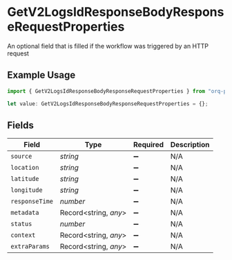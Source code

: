 # GetV2LogsIdResponseBodyResponseRequestProperties

An optional field that is filled if the workflow was triggered by an HTTP request

## Example Usage

```typescript
import { GetV2LogsIdResponseBodyResponseRequestProperties } from "orq-poc-typescript-multi-env-version/models/operations";

let value: GetV2LogsIdResponseBodyResponseRequestProperties = {};
```

## Fields

| Field                 | Type                  | Required              | Description           |
| --------------------- | --------------------- | --------------------- | --------------------- |
| `source`              | *string*              | :heavy_minus_sign:    | N/A                   |
| `location`            | *string*              | :heavy_minus_sign:    | N/A                   |
| `latitude`            | *string*              | :heavy_minus_sign:    | N/A                   |
| `longitude`           | *string*              | :heavy_minus_sign:    | N/A                   |
| `responseTime`        | *number*              | :heavy_minus_sign:    | N/A                   |
| `metadata`            | Record<string, *any*> | :heavy_minus_sign:    | N/A                   |
| `status`              | *number*              | :heavy_minus_sign:    | N/A                   |
| `context`             | Record<string, *any*> | :heavy_minus_sign:    | N/A                   |
| `extraParams`         | Record<string, *any*> | :heavy_minus_sign:    | N/A                   |